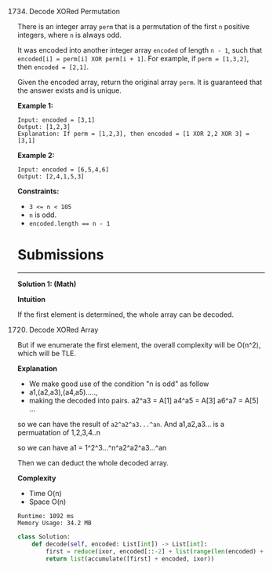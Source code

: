 1734. Decode XORed Permutation

There is an integer array `perm` that is a permutation of the first `n` positive integers, where `n` is always odd.

It was encoded into another integer array `encoded` of length `n - 1`, such that `encoded[i] = perm[i] XOR perm[i + 1]`. For example, if `perm = [1,3,2]`, then `encoded = [2,1]`.

Given the encoded array, return the original array `perm`. It is guaranteed that the answer exists and is unique.

 

**Example 1:**
```
Input: encoded = [3,1]
Output: [1,2,3]
Explanation: If perm = [1,2,3], then encoded = [1 XOR 2,2 XOR 3] = [3,1]
```

**Example 2:**
```
Input: encoded = [6,5,4,6]
Output: [2,4,1,5,3]
```

**Constraints:**

* `3 <= n < 105`
* `n` is odd.
* `encoded.length == n - 1`

# Submissions
---
**Solution 1: (Math)**

**Intuition**

If the first element is determined,
the whole array can be decoded.

1720. Decode XORed Array

But if we enumerate the first element,
the overall complexity will be O(n^2),
which will be TLE.


**Explanation**

* We make good use of the condition "n is odd" as follow
* a1,(a2,a3),(a4,a5).....,
* making the decoded into pairs.
    a2^a3 = A[1]
    a4^a5 = A[3]
    a6^a7 = A[5]
    ...
    
so we can have the result of `a2^a2^a3...^an`.
And a1,a2,a3... is a permuatation of 1,2,3,4..n

so we can have
a1 = 1^2^3...^n^a2^a2^a3...^an

Then we can deduct the whole decoded array.


**Complexity**

* Time O(n)
* Space O(n)


```
Runtime: 1092 ms
Memory Usage: 34.2 MB
```
```python
class Solution:
    def decode(self, encoded: List[int]) -> List[int]:
        first = reduce(ixor, encoded[::-2] + list(range(len(encoded) + 2)))
        return list(accumulate([first] + encoded, ixor))
```